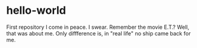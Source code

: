 # hello-world
First repository
I come in peace. I swear. Remember the movie E.T.? Well, that was about me. Only diffference is, in "real life" no ship came back for me.
